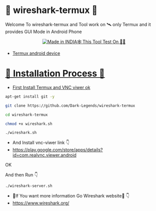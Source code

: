 # 🦈 wireshark-termux 🦈
Welcome To wireshark-termux and Tool work on 🛰 only Termux and it provides GUI Mode in Android Phone


<p align="center">
<a href="https://h4ck3r0.github.io/"><img title="Made in INDIA" src="https://img.shields.io/badge/MADE%20IN-INDIA-SCRIPT?colorA=%23ff8100&co>
</p>
                                       
# 🕸 This Tool Test On 👨‍💻
- Termux android device

# 🛑 Installation Process 🛑
- First Install Termux and VNC viwer ok
```bash
apt-get install git -y
```
```bash
git clone https://github.com/Dark-Legends/wireshark-termux
```

```bash
cd wireshark-termux
```
```bash
chmod +x wireshark.sh
```
```bash
./wireshark.sh
```
- And Install vnc-viwer link 👇
- https://play.google.com/store/apps/details?id=com.realvnc.viewer.android

OK 

And then Run 👇
```bash
./wireshark-server.sh
```

- 🛑If You want more information Go Wireshark website🛑 👇 
- https://www.wireshark.org/
